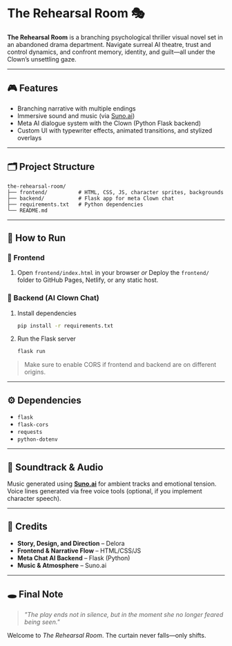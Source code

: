 
# The Rehearsal Room 🎭

**The Rehearsal Room** is a branching psychological thriller visual novel set in an abandoned drama department. Navigate surreal AI theatre, trust and control dynamics, and confront memory, identity, and guilt—all under the Clown’s unsettling gaze.

---

## 🎮 Features

* Branching narrative with multiple endings
* Immersive sound and music (via [Suno.ai](https://suno.ai))
* Meta AI dialogue system with the Clown (Python Flask backend)
* Custom UI with typewriter effects, animated transitions, and stylized overlays

---

## 🗂️ Project Structure

```
the-rehearsal-room/
├── frontend/          # HTML, CSS, JS, character sprites, backgrounds
├── backend/           # Flask app for meta Clown chat
├── requirements.txt   # Python dependencies
└── README.md
```

---

## 🚀 How to Run

### 🔸 Frontend

1. Open `frontend/index.html` in your browser
   *or*
   Deploy the `frontend/` folder to GitHub Pages, Netlify, or any static host.

### 🔸 Backend (AI Clown Chat)

1. Install dependencies

   ```bash
   pip install -r requirements.txt
   ```

2. Run the Flask server

   ```bash
   flask run
   ```

> Make sure to enable CORS if frontend and backend are on different origins.

---

## ⚙️ Dependencies

* `flask`
* `flask-cors`
* `requests`
* `python-dotenv`

---

## 🎷 Soundtrack & Audio

Music generated using **[Suno.ai](https://suno.ai/)** for ambient tracks and emotional tension.
Voice lines generated via free voice tools (optional, if you implement character speech).

---

## 📝 Credits

* **Story, Design, and Direction** – Delora
* **Frontend & Narrative Flow** – HTML/CSS/JS
* **Meta Chat AI Backend** – Flask (Python)
* **Music & Atmosphere** – Suno.ai

---

## 🕳️ Final Note

> *"The play ends not in silence,
> but in the moment she no longer feared being seen."*

Welcome to *The Rehearsal Room*. The curtain never falls—only shifts.

